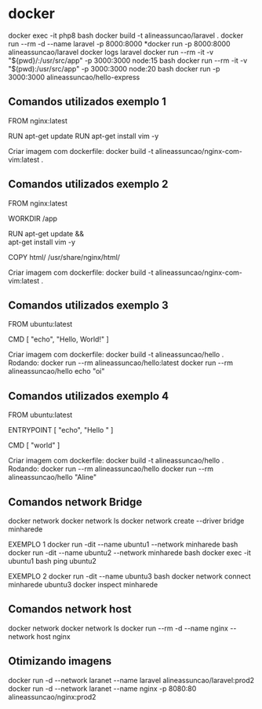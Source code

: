 # docker

docker exec -it php8 bash 
docker build -t alineassuncao/laravel . 
docker run --rm -d --name laravel -p 8000:8000
*docker run -p 8000:8000 alineassuncao/laravel
docker logs laravel
docker run --rm -it -v "${pwd}/:/usr/src/app" -p 3000:3000 node:15 bash
docker run --rm -it -v "$(pwd):/usr/src/app" -p 3000:3000 node:20 bash
docker run -p 3000:3000 alineassuncao/hello-express

## Comandos utilizados exemplo 1

FROM nginx:latest

RUN apt-get update
RUN apt-get install vim -y

Criar imagem com dockerfile: docker build -t alineassuncao/nginx-com-vim:latest . 

## Comandos utilizados exemplo 2

FROM nginx:latest

WORKDIR /app

RUN apt-get update && \
    apt-get install vim -y

COPY html/ /usr/share/nginx/html/

Criar imagem com dockerfile: docker build -t alineassuncao/nginx-com-vim:latest . 

## Comandos utilizados exemplo 3
FROM ubuntu:latest

CMD [ "echo", "Hello, World!" ]

Criar imagem com dockerfile: docker build -t alineassuncao/hello . 
Rodando:
docker run --rm alineassuncao/hello:latest 
docker run --rm alineassuncao/hello echo "oi"


## Comandos utilizados exemplo 4
FROM ubuntu:latest

ENTRYPOINT [ "echo", "Hello " ]

CMD [ "world" ]

Criar imagem com dockerfile: docker build -t alineassuncao/hello . 
Rodando:
docker run --rm alineassuncao/hello
docker run --rm alineassuncao/hello "Aline"

## Comandos network Bridge
docker network
docker network ls
docker network create --driver bridge minharede

EXEMPLO 1
docker run -dit --name ubuntu1 --network minharede bash
docker run -dit --name ubuntu2 --network minharede bash
docker exec -it ubuntu1 bash
ping ubuntu2

EXEMPLO 2
docker run -dit --name ubuntu3 bash
docker network connect minharede ubuntu3
docker inspect minharede

## Comandos network host
docker network
docker network ls
docker run --rm -d --name nginx --network host nginx

## Otimizando imagens
docker run -d --network laranet --name laravel alineassuncao/laravel:prod2
docker run -d --network laranet --name nginx -p 8080:80 alineassuncao/nginx:prod2 

